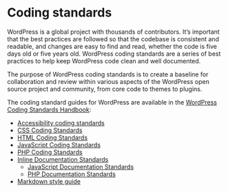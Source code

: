 # Coding standards

WordPress is a global project with thousands of contributors. It’s important that the best practices are followed so that the codebase is consistent and readable, and changes are easy to find and read, whether the code is five days old or five years old. WordPress coding standards are a series of best practices to help keep WordPress code clean and well documented.

The purpose of WordPress coding standards is to create a baseline for collaboration and review within various aspects of the WordPress open source project and community, from core code to themes to plugins.

The coding standard guides for WordPress are available in the [WordPress Coding Standards Handbook](https://developer.wordpress.org/coding-standards/):
- [Accessibility coding standards](https://developer.wordpress.org/coding-standards/wordpress-coding-standards/accessibility/)
- [CSS Coding Standards](https://developer.wordpress.org/coding-standards/wordpress-coding-standards/css/)
- [HTML Coding Standards](https://developer.wordpress.org/coding-standards/wordpress-coding-standards/html/)
- [JavaScript Coding Standards](https://developer.wordpress.org/coding-standards/wordpress-coding-standards/javascript/)
- [PHP Coding Standards](https://developer.wordpress.org/coding-standards/wordpress-coding-standards/php/)
- [Inline Documentation Standards](https://developer.wordpress.org/coding-standards/inline-documentation-standards/)
  - [JavaScript Documentation Standards](https://developer.wordpress.org/coding-standards/inline-documentation-standards/javascript/)
  - [PHP Documentation Standards](https://developer.wordpress.org/coding-standards/inline-documentation-standards/php/)
- [Markdown style guide](https://developer.wordpress.org/coding-standards/styleguide/)
